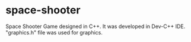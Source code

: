 # space-shooter
Space Shooter Game designed in C++. It was developed in Dev-C++ IDE. "graphics.h" file was used for graphics.
